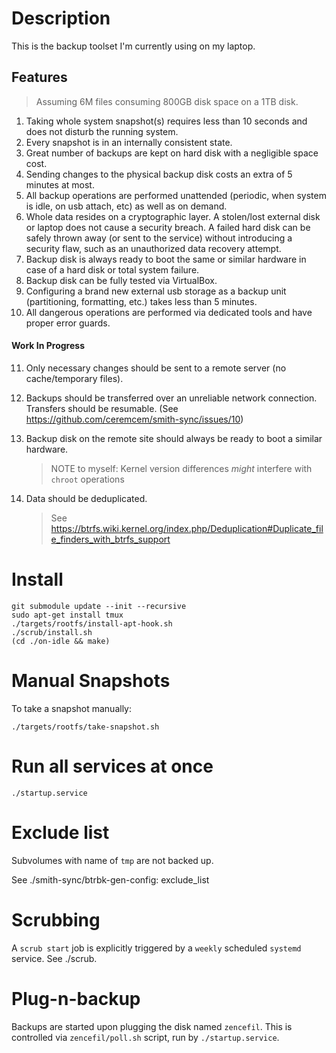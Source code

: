 # Description 

This is the backup toolset I'm currently using on my laptop. 

## Features

> Assuming 6M files consuming 800GB disk space on a 1TB disk.

1. Taking whole system snapshot(s) requires less than 10 seconds and does not disturb the running
   system. 
2. Every snapshot is in an internally consistent state. 
3. Great number of backups are kept on hard disk with a negligible space cost. 
4. Sending changes to the physical backup disk costs an extra of 5 minutes at most. 
5. All backup operations are performed unattended (periodic, when system is idle, 
   on usb attach, etc) as well as on demand.
6. Whole data resides on a cryptographic layer. A stolen/lost external disk 
   or laptop does not cause a security breach. A failed hard disk can be safely thrown
   away (or sent to the service) without introducing a security flaw, such as an unauthorized data recovery attempt.
7. Backup disk is always ready to boot the same or similar hardware in case of a hard disk or total system failure.
8. Backup disk can be fully tested via VirtualBox. 
9. Configuring a brand new external usb storage as a backup unit (partitioning, formatting, etc.) takes less than 5 minutes.
10. All dangerous operations are performed via dedicated tools and have proper error guards. 

#### Work In Progress

11. Only necessary changes should be sent to a remote server (no cache/temporary files).
12. Backups should be transferred over an unreliable network connection. Transfers should be resumable. (See https://github.com/ceremcem/smith-sync/issues/10)
13. Backup disk on the remote site should always be ready to boot a similar hardware.
 
    > NOTE to myself: Kernel version differences *might* interfere with `chroot` operations
  
14. Data should be deduplicated.

    > See https://btrfs.wiki.kernel.org/index.php/Deduplication#Duplicate_file_finders_with_btrfs_support

# Install 

```
git submodule update --init --recursive
sudo apt-get install tmux 
./targets/rootfs/install-apt-hook.sh
./scrub/install.sh
(cd ./on-idle && make)
```

# Manual Snapshots

To take a snapshot manually:

    ./targets/rootfs/take-snapshot.sh

# Run all services at once

    ./startup.service

# Exclude list

Subvolumes with name of `tmp` are not backed up. 

See ./smith-sync/btrbk-gen-config: exclude_list

# Scrubbing

A `scrub start` job is explicitly triggered by a `weekly` scheduled `systemd` service. See ./scrub. 

# Plug-n-backup

Backups are started upon plugging the disk named `zencefil`. This is controlled via `zencefil/poll.sh` script, run by `./startup.service`. 
